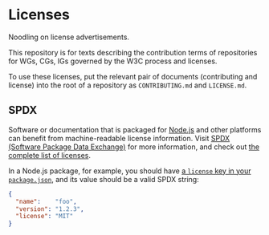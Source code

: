 # Licenses

Noodling on license advertisements.

This repository is for texts describing the contribution terms of repositories for WGs, CGs, IGs governed by the W3C process and licenses.

To use these licenses, put the relevant pair of documents (contributing and license) into the root of a repository as `CONTRIBUTING.md` and `LICENSE.md`.

## SPDX

Software or documentation that is packaged for [Node.js](https://nodejs.org/en/) and other platforms can benefit from machine-readable license information.
Visit [SPDX (Software Package Data Exchange)](https://spdx.org/) for more information, and check out
[the complete list of licenses](https://spdx.org/licenses/).

In a Node.js package, for example, you should have [a `license` key in your `package.json`](https://docs.npmjs.com/files/package.json#license),
and its value should be a valid SPDX string:

```json
{
  "name":    "foo",
  "version": "1.2.3",
  "license": "MIT"
}
```
